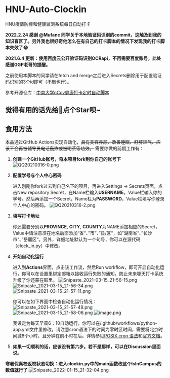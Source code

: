 # HNU-Auto-Clockin

HNU疫情防控和健康监测系统每日自动打卡

**2022.2.24 感谢 @Mufanc 同学关于本地验证码识别的commit，这触及到我的知识盲区了。另外我也很好奇他怎么在有自己的打卡脚本的情况下发现我的打卡脚本失效了😂**

**2021.6.4 更新：使用百度云公开验证码识别OCRapi，不再需要百度账号，此处感谢GGP老哥的提醒。**

之前使用本脚本的同学请在fetch and merge之后进入Secrets删除用于配置验证码识别的3个id即可（不删也行）。

参考开源仓库：[中南大学nCov健康打卡定时自动脚本](https://github.com/lxy764139720/Auto_Attendance)

## 觉得有用的话先给👴点个Star呗~

## 食用方法

本品通过GitHub Actions实现自动化，~~具有美容养颜、改善睡眠、舒肝理气、应该不会再被辅导员电话轰炸或被喝茶等功效。~~ 需要你做的前期工作有：

1. **创建一个GitHub账号，将本项目fork到你自己的账号下**
   ![QQ20210316-0.png](https://i.loli.net/2021/03/16/1krc8KwVATBUWCl.png)

2. **配置学号与个人中心密码**

    进入刚刚你fork过去到自己名下的项目，再进入Settings -> Secrets页面，点击New repository Secret，在Name栏输入**USERNAME**，Value栏输入你的学号。然后再添加一个Secret，Name栏为**PASSWORD**，Value栏填写你登录个人中心的密码。
    ![QQ20210316-2.png](https://i.loli.net/2021/03/16/4vqF6bsBPfSUDZc.png)

3. **填写打卡地址**

    你还需要分别以**PROVINCE**, **CITY**, **COUNTY**为NAME添加相应的Secret，Value中请注意须在地名后面添加“省“、”市“、”县/区“，如”湖南省“、”长沙市“、”岳麓区“。另外，详细地址默认为一个句号，你可以在源代码（clock_in.py）中修改。

4. **开始自动化运行**

    进入到**Actions**界面，点击该工作流，然后Run workflow，即可开启自动化运行，你可以在设置里绑定邮箱以接收运行失败的通知，防止未来哪天打卡系统升级了你还蒙在鼓里。
    ![Snipaste_2021-03-15_21-56-15.png](https://i.loli.net/2021/03/16/oxSp8VYlfskWq53.png)
    ![Snipaste_2021-03-15_21-56-34.png](https://i.loli.net/2021/03/16/xETNukAF8hVS1nw.png)
    ![Snipaste_2021-03-15_21-57-11.png](https://i.loli.net/2021/03/16/XtR6lphCxLQg3an.png)

    你可以在如下界面中检查自动化运行情况：
    ![Snipaste_2021-03-15_21-57-49.png](https://i.loli.net/2021/03/16/8RwnFvq1ZBTuMxe.png)
    ![Snipaste_2021-03-15_21-58-06.png](https://i.loli.net/2021/03/16/MSok2D9VYJOBRK7.png)
    ![image.png](https://i.loli.net/2021/03/16/vnaiPEmyx5ugNlW.png)

    我设定为每天早晨6：10自动运行，你可以在/.github/workflows/python-app.yml文件里修改，请注意cron语法下的时间为零时区时间，需要将北京时间减8个小时，且分钟在前小时在后。详情参见[POSIX cron 语法](https://crontab.guru/)和[官方文档](https://docs.github.com/cn/actions/reference/events-that-trigger-workflows#)。

6. **如果一切顺利的话，应该没有第六步。若不是那样，可以在Discussion里面说。**

**寒暑假离校返校状态切换：进入clockin.py中的main函数改这个IsInCampus的数值就行了**
![Snipaste_2022-01-15_21-32-04.png](https://s2.loli.net/2022/01/15/GHs2EvakgqNlBOn.png)
